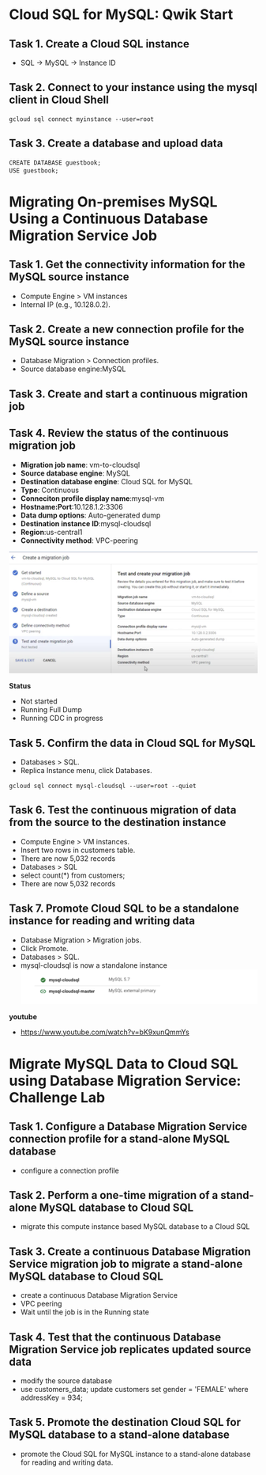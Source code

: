 # Cloud SQL for MySQL: Qwik Start

## Task 1. Create a Cloud SQL instance

- SQL -> MySQL -> Instance ID

## Task 2. Connect to your instance using the mysql client in Cloud Shell

```
gcloud sql connect myinstance --user=root
```

## Task 3. Create a database and upload data

```
CREATE DATABASE guestbook;
USE guestbook;
```

# Migrating On-premises MySQL Using a Continuous Database Migration Service Job

## Task 1. Get the connectivity information for the MySQL source instance

- Compute Engine > VM instances
- Internal IP (e.g., 10.128.0.2).

## Task 2. Create a new connection profile for the MySQL source instance

- Database Migration > Connection profiles.
- Source database engine:MySQL

## Task 3. Create and start a continuous migration job

## Task 4. Review the status of the continuous migration job

- **Migration job name**: vm-to-cloudsql
- **Source database engine**: MySQL
- **Destination database engine**: Cloud SQL for MySQL
- **Type**: Continuous
- **Conneciton profile display name**:mysql-vm
- **Hostname:Port**:10.128.1.2:3306
- **Data dump options**: Auto-generated dump
- **Destination instance ID**:mysql-cloudsql
- **Region**:us-central1
- **Connectivity method**: VPC-peering

![](mysql-dms-job.png)

**Status**

- Not started
- Running Full Dump
- Running CDC in progress

## Task 5. Confirm the data in Cloud SQL for MySQL

- Databases > SQL.
- Replica Instance menu, click Databases.

```
gcloud sql connect mysql-cloudsql --user=root --quiet
```

## Task 6. Test the continuous migration of data from the source to the destination instance

- Compute Engine > VM instances.
- Insert two rows in customers table.
- There are now 5,032 records
- Databases > SQL
- select count(\*) from customers;
- There are now 5,032 records

## Task 7. Promote Cloud SQL to be a standalone instance for reading and writing data

- Database Migration > Migration jobs.
- Click Promote.
- Databases > SQL.
- mysql-cloudsql is now a standalone instance
  ![](./mysql-dms-result.png)

**youtube**

- https://www.youtube.com/watch?v=bK9xunQmmYs

# Migrate MySQL Data to Cloud SQL using Database Migration Service: Challenge Lab

## Task 1. Configure a Database Migration Service connection profile for a stand-alone MySQL database

- configure a connection profile

## Task 2. Perform a one-time migration of a stand-alone MySQL database to Cloud SQL

- migrate this compute instance based MySQL database to a Cloud SQL

## Task 3. Create a continuous Database Migration Service migration job to migrate a stand-alone MySQL database to Cloud SQL

- create a continuous Database Migration Service
- VPC peering
- Wait until the job is in the Running state

## Task 4. Test that the continuous Database Migration Service job replicates updated source data

- modify the source database
- use customers_data;
  update customers set gender = 'FEMALE' where addressKey = 934;

## Task 5. Promote the destination Cloud SQL for MySQL database to a stand-alone database

- promote the Cloud SQL for MySQL instance to a stand-alone database for reading and writing data.
